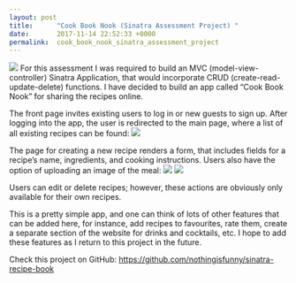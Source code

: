 ```yaml
---
layout: post
title:      "Cook Book Nook (Sinatra Assessment Project) "
date:       2017-11-14 22:52:33 +0000
permalink:  cook_book_nook_sinatra_assessment_project
---
```



![](https://cdn-images-1.medium.com/max/1600/1*hcF_poMv52M0lsdU9W_jNg.gif)
For this assessment I was required to build an MVC (model-view-controller) Sinatra Application, that would incorporate CRUD (create-read-update-delete) functions. I have decided to build an app called “Cook Book Nook” for sharing the recipes online.

The front page invites existing users to log in or new guests to sign up. After logging into the app, the user is redirected to the main page, where a list of all existing recipes can be found:
![](https://cdn-images-1.medium.com/max/1600/1*IpzwBrwYmI0iwL4ac8xAzA.png)

The page for creating a new recipe renders a form, that includes fields for a recipe’s name, ingredients, and cooking instructions. Users also have the option of uploading an image of the meal:
![](https://cdn-images-1.medium.com/max/1600/1*jzeA2gn8VmZ4x1pO-9j1fw.png)
![](https://cdn-images-1.medium.com/max/1600/1*X7yptaiJuZviIDfwkUJqsg.png)

Users can edit or delete recipes; however, these actions are obviously only available for their own recipes.

This is a pretty simple app, and one can think of lots of other features that can be added here, for instance, add recipes to favourites, rate them, create a separate section of the website for drinks and cocktails, etc. I hope to add these features as I return to this project in the future.

Check this project on GitHub: https://github.com/nothingisfunny/sinatra-recipe-book
